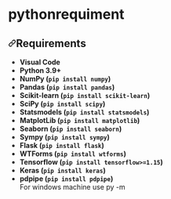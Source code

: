 # pythonrequiment
<h2><a id="user-content-requirements" class="anchor" aria-hidden="true" href="#requirements"><svg class="octicon octicon-link" viewBox="0 0 16 16" version="1.1" width="16" height="16" aria-hidden="true"><path fill-rule="evenodd" d="M7.775 3.275a.75.75 0 001.06 1.06l1.25-1.25a2 2 0 112.83 2.83l-2.5 2.5a2 2 0 01-2.83 0 .75.75 0 00-1.06 1.06 3.5 3.5 0 004.95 0l2.5-2.5a3.5 3.5 0 00-4.95-4.95l-1.25 1.25zm-4.69 9.64a2 2 0 010-2.83l2.5-2.5a2 2 0 012.83 0 .75.75 0 001.06-1.06 3.5 3.5 0 00-4.95 0l-2.5 2.5a3.5 3.5 0 004.95 4.95l1.25-1.25a.75.75 0 00-1.06-1.06l-1.25 1.25a2 2 0 01-2.83 0z"></path></svg></a>Requirements</h2>
<ul>
<li><strong>Visual Code</strong></li>
<li><strong>Python 3.9+</strong></li>
<li><strong>NumPy (<code>pip install numpy</code>)</strong></li>
<li><strong>Pandas (<code>pip install pandas</code>)</strong></li>
<li><strong>Scikit-learn (<code>pip install scikit-learn</code>)</strong></li>
<li><strong>SciPy (<code>pip install scipy</code>)</strong></li>
<li><strong>Statsmodels (<code>pip install statsmodels</code>)</strong></li>
<li><strong>MatplotLib (<code>pip install matplotlib</code>)</strong></li>
<li><strong>Seaborn (<code>pip install seaborn</code>)</strong></li>
<li><strong>Sympy (<code>pip install sympy</code>)</strong></li>
<li><strong>Flask (<code>pip install flask</code>)</strong></li>
<li><strong>WTForms (<code>pip install wtforms</code>)</strong></li>
<li><strong>Tensorflow (<code>pip install tensorflow&gt;=1.15</code>)</strong></li>
<li><strong>Keras (<code>pip install keras</code>)</strong></li>
<li><strong>pdpipe (<code>pip install pdpipe</code>)</strong></li>
  For windows machine use py -m <pip command>
</ul>
